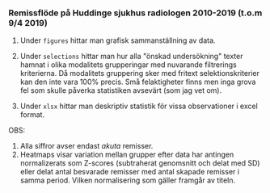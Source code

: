 ### Remissflöde på Huddinge sjukhus radiologen 2010-2019 (t.o.m 9/4 2019)

1. Under `figures` hittar man grafisk sammanställning av data.

2. Under `selections` hittar man hur alla "önskad undersökning" texter hamnat i olika
modalitets grupperingar med nuvarande filtrerings kriterierna. 
Då modalitets gruppering sker med fritext selektionskriterier kan den inte vara
100% precis. Små felaktigheter finns men inga grova fel som skulle påverka statistiken
avsevärt (som jag vet om).

3. Under `xlsx` hittar man deskriptiv statistik för vissa observationer i excel format.


OBS:

1. Alla siffror avser endast *akuta* remisser.
2. Heatmaps visar variation mellan grupper efter data har antingen normalizerats som Z-scores
(subtraherat genomsnitt och delat med SD) eller delat antal besvarade remisser med 
antal skapade remisser i samma period. Vilken normalisering som gäller framgår av titeln. 
